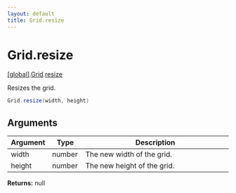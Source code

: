 ```yaml
---
layout: default
title: Grid.resize
---
```


# Grid.resize

[\[global\]]({{site.baseurl}}/docs/).[Grid]({{site.baseurl}}/docs/Grid/).[resize]({{site.baseurl}}/docs/Grid/resize/)

Resizes the grid.

```cs
Grid.resize(width, height)
```

## Arguments

<table>
  <col width="15%">
  <col width="15%">
  <thead>
    <tr>
      <th>Argument</th>
      <th>Type</th>
      <th>Description</th>
    </tr>
  </thead>
  <tbody>
    <tr>
      <td>width</td>
      <td>number</td>
      <td>The new width of the grid.</td>
    </tr>
    <tr>
      <td>height</td>
      <td>number</td>
      <td>The new height of the grid.</td>
    </tr>
  </tbody>
</table>

**Returns:** null
